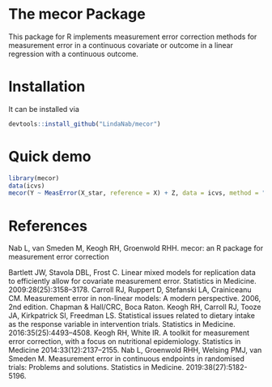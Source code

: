 <!-- README.md is generated from README.Rmd. Please edit that file -->

The mecor Package
=================

This package for R implements measurement error correction methods for
measurement error in a continuous covariate or outcome in a linear
regression with a continuous outcome.

Installation
============

It can be installed via

``` r
devtools::install_github("LindaNab/mecor")
```

Quick demo
==========

``` r
library(mecor)
data(icvs)
mecor(Y ~ MeasError(X_star, reference = X) + Z, data = icvs, method = "rc")
```

References
==========

Nab L, van Smeden M, Keogh RH, Groenwold RHH. mecor: an R package for
measurement error correction

Bartlett JW, Stavola DBL, Frost C. Linear mixed models for replication
data to efficiently allow for covariate measurement error. Statistics in
Medicine. 2009:28(25):3158–3178. Carroll RJ, Ruppert D, Stefanski LA,
Crainiceanu CM. Measurement error in non-linear models: A modern
perspective. 2006, 2nd edition. Chapman & Hall/CRC, Boca Raton. Keogh
RH, Carroll RJ, Tooze JA, Kirkpatrick SI, Freedman LS. Statistical
issues related to dietary intake as the response variable in
intervention trials. Statistics in Medicine. 2016:35(25):4493–4508.
Keogh RH, White IR. A toolkit for measurement error correction, with a
focus on nutritional epidemiology. Statistics in Medicine
2014:33(12):2137–2155. Nab L, Groenwold RHH, Welsing PMJ, van Smeden M.
Measurement error in continuous endpoints in randomised trials: Problems
and solutions. Statistics in Medicine. 2019:38(27):5182-5196.
